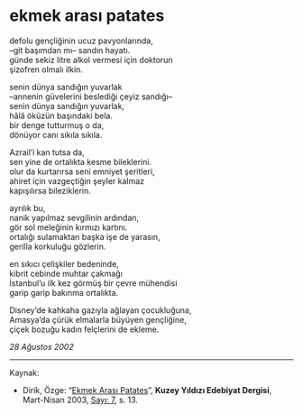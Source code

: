 # ekmek arası patates

defolu gençliğinin ucuz pavyonlarında,  
–git başımdan mı– sandın hayatı.  
günde sekiz litre alkol vermesi için doktorun  
şizofren olmalı ilkin.

senin dünya sandığın yuvarlak  
–annenin güvelerini beslediği çeyiz sandığı–  
senin dünya sandığın yuvarlak,  
hâlâ öküzün başındaki bela.  
bir denge tutturmuş o da,  
dönüyor canı sıkıla sıkıla.

Azrail’i kan tutsa da,  
sen yine de ortalıkta kesme bileklerini.  
olur da kurtarırsa seni emniyet şeritleri,  
ahiret için vazgeçtiğin şeyler kalmaz  
kapışılırsa bileziklerin.

ayrılık bu,  
nanik yapılmaz sevgilinin ardından,  
gör sol meleğinin kırmızı kartını.  
ortalığı sulamaktan başka işe de yarasın,  
gerilla korkuluğu gözlerin.

en sıkıcı çelişkiler bedeninde,  
kibrit cebinde muhtar çakmağı  
İstanbul’u ilk kez görmüş bir çevre mühendisi  
garip garip bakınma ortalıkta.

Disney’de kahkaha gazıyla ağlayan çocukluğuna,  
Amasya’da çürük elmalarla büyüyen gençliğine,  
çiçek bozuğu kadın felçlerini de ekleme.

_28 Ağustos 2002_

---
Kaynak: 

- Dirik, Özge: “[Ekmek Arası Patates](https://kuzeyyildizi.com/dergi/7/ekmek.arasi.patates-ozge.dirik)”, **Kuzey Yıldızı Edebiyat Dergisi**, Mart-Nisan 2003, [Sayı: 7](https://kuzeyyildizi.com/sites/files/ky07.pdf), s. 13.
